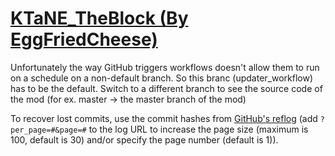 # [KTaNE_TheBlock (By EggFriedCheese)](https://github.com/EggFriedCheese/KTaNE_TheBlock)

Unfortunately the way GitHub triggers workflows doesn't allow them to run on a schedule on a non-default branch. So this branc (updater_workflow) has to be the default. Switch to a different branch to see the source code of the mod (for ex. master -> the master branch of the mod)

To recover lost commits, use the commit hashes from [GitHub's reflog](https://api.github.com/repos/KtaneModules/KTaNE_TheBlock-EggFriedCheese/events) (add `?per_page=#&page=#` to the log URL to increase the page size (maximum is 100, default is 30) and/or specify the page number (default is 1)).

